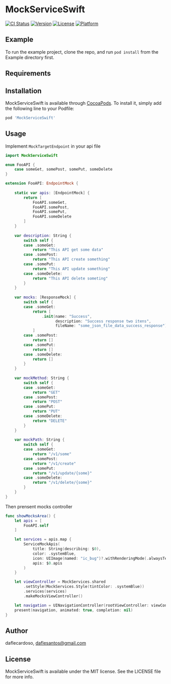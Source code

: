 # MockServiceSwift

[![CI Status](https://img.shields.io/travis/daflecardoso/MockServiceSwift.svg?style=flat)](https://travis-ci.org/daflecardoso/MockServiceSwift)
[![Version](https://img.shields.io/cocoapods/v/MockServiceSwift.svg?style=flat)](https://cocoapods.org/pods/MockServiceSwift)
[![License](https://img.shields.io/cocoapods/l/MockServiceSwift.svg?style=flat)](https://cocoapods.org/pods/MockServiceSwift)
[![Platform](https://img.shields.io/cocoapods/p/MockServiceSwift.svg?style=flat)](https://cocoapods.org/pods/MockServiceSwift)

## Example

To run the example project, clone the repo, and run `pod install` from the Example directory first.

## Requirements

## Installation

MockServiceSwift is available through [CocoaPods](https://cocoapods.org). To install
it, simply add the following line to your Podfile:

```ruby
pod 'MockServiceSwift'
```

## Usage

Implement ```MockTargetEndpoint``` in your api file

```swift
import MockServiceSwift

enum FooAPI {
    case someGet, somePost, somePut, someDelete
}

extension FooAPI: EndpointMock {
    
    static var apis: [EndpointMock] {
        return [
            FooAPI.someGet,
            FooAPI.somePost,
            FooAPI.somePut,
            FooAPI.someDelete
        ]
    }
    
    var description: String {
        switch self {
        case .someGet:
            return "This API get some data"
        case .somePost:
            return "This API create something"
        case .somePut:
            return "This API update something"
        case .someDelete:
            return "This API delete someting"
        }
    }
    
    var mocks: [ResponseMock] {
        switch self {
        case .someGet:
            return [
                .init(name: "Success",
                      description: "Success response two itens",
                      fileName: "some_json_file_data_success_response")
            ]
        case .somePost:
            return []
        case .somePut:
            return []
        case .someDelete:
            return []
        }
    }
    
    var mockMethod: String {
        switch self {
        case .someGet:
            return "GET"
        case .somePost:
            return "POST"
        case .somePut:
            return "PUT"
        case .someDelete:
            return "DELETE"
        }
    }
    
    var mockPath: String {
        switch self {
        case .someGet:
            return "/v1/some"
        case .somePost:
            return "/v1/create"
        case .somePut:
            return "/v1/update/{some}"
        case .someDelete:
            return "/v1/delete/{some}"
        }
    }
}
```

Then prensent mocks controller

```swift
func showMocksArea() {
    let apis = [
        FooAPI.self
    ]

    let services = apis.map {
        ServiceMockApis(
            title: String(describing: $0),
            color: .systemBlue,
            icon: UIImage(named: "ic_bug")?.withRenderingMode(.alwaysTemplate),
            apis: $0.apis
        )
    }

    let viewController = MockServices.shared
        .setStyle(MockServices.Style(tintColor: .systemBlue))
        .services(services)
        .makeMocksViewController()

    let navigation = UINavigationController(rootViewController: viewController)
    present(navigation, animated: true, completion: nil)
}
```

## Author

daflecardoso, daflesantos@gmail.com

## License

MockServiceSwift is available under the MIT license. See the LICENSE file for more info.
